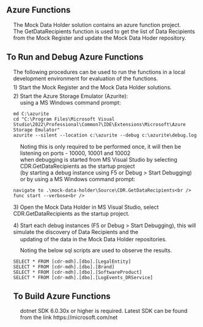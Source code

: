 <h2>Azure Functions</h2>
<div style="margin-left:18px;">
The Mock Data Holder solution contains an azure function project.<br />
The GetDataRecipients function is used to get the list of Data Recipients<br />
from the Mock Register and update the Mock Data Hoder repository.<br />
</div>

<h2>To Run and Debug Azure Functions</h2>
<div style="margin-left:18px;">
	The following procedures can be used to run the functions in a local development environment for evaluation of the functions.
<br />

<div style="margin-top:6px;margin-bottom:6px;">
1) Start the Mock Register and the Mock Data Holder solutions.
</div>

<div style="margin-top:6px;">
2) Start the Azure Storage Emulator (Azurite):
</div>
<div style="margin-left:18px;margin-bottom:6px;">
	using a MS Windows command prompt:<br />
</div>

```
md C:\azurite
cd "C:\Program Files\Microsoft Visual Studio\2022\Professional\Common7\IDE\Extensions\Microsoft\Azure Storage Emulator"
azurite --silent --location c:\azurite --debug c:\azurite\debug.log
```

<div style="margin-left:18px;">
	Noting this is only required to be performed once, it will then be listening on ports - 10000, 10001 and 10002<br />
	when debugging is started from MS Visual Studio by selecting CDR.GetDataRecipients as the startup project<br />
	(by starting a debug instance using F5 or Debug > Start Debugging)
	<br />
</div>
<div style="margin-left:18px;margin-bottom:6px;">
	or by using a MS Windows command prompt:<br />
</div>

```
navigate to .\mock-data-holder\Source\CDR.GetDataRecipients<br />
func start --verbose<br />
```

<p>3) Open the Mock Data Holder in MS Visual Studio, select CDR.GetDataRecipients as the startup project.</p>

<p>4) Start each debug instances (F5 or Debug > Start Debugging), this will simulate the discovery of Data Recipients and the</p>
<div style="margin-left:18px;margin-top:-12px;">
	updating of the data in the Mock Data Holder repositories.
</div>

<div style="margin-left:18px;margin-top:12px;margin-bottom:6px;">
	Noting the below sql scripts are used to observe the results.<br />
</div>

```
SELECT * FROM [cdr-mdh].[dbo].[LegalEntity]
SELECT * FROM [cdr-mdh].[dbo].[Brand]
SELECT * FROM [cdr-mdh].[dbo].[SoftwareProduct]
SELECT * FROM [cdr-mdh].[dbo].[LogEvents_DRService]
```

<h2>To Build Azure Functions</h2>
<div style="margin-left:18px;">
	dotnet SDK 6.0.30x or higher is required. Latest SDK can be found from the link https://microsoft.com/net
<br />